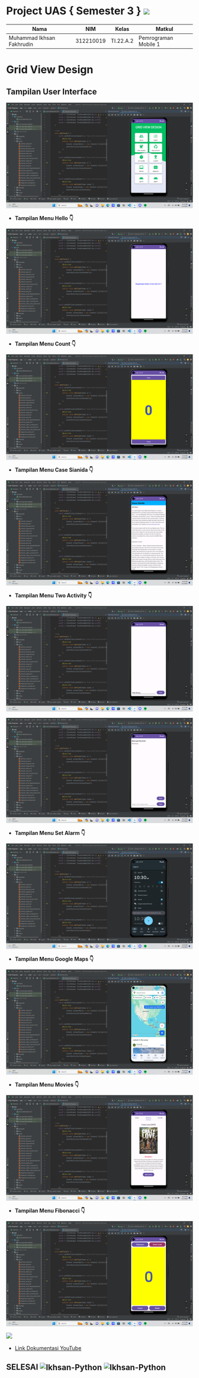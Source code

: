# Project UAS { Semester 3 }  <img src=https://static.vecteezy.com/system/resources/thumbnails/016/460/765/small_2x/android-os-logo-top-operating-system-signs-free-png.png width="110px">


|**Nama**|**NIM**|**Kelas**|**Matkul**|
|----|---|-----|------|
|Muhammad Ikhsan Fakhrudin|312210019|TI.22.A.2|Pemrograman Mobile 1|

# Grid View Design

## Tampilan User Interface


![](screenshot/ss1.png)

- **Tampilan Menu Hello  👇**

![](screenshot/ss2.png)

- **Tampilan Menu Count  👇**

![](screenshot/ss3.png)

- **Tampilan Menu Case Sianida  👇**

![](screenshot/ss4.png)

- **Tampilan Menu Two Activity  👇**

![](screenshot/ss5.png)

![](screenshot/ss6.png)

- **Tampilan Menu Set Alarm  👇**

![](screenshot/ss7.png)

- **Tampilan Menu Google Maps  👇**

![](screenshot/ss8.png)

- **Tampilan Menu Movies  👇**

![](screenshot/ss9.png)

- **Tampilan Menu Fibonacci  👇**

![](screenshot/ss10.png)

<img src=https://download.logo.wine/logo/YouTube/YouTube-Logo.wine.png width="130px">

- [Link Dokumentasi YouTube](https://youtu.be/Bpwhp9YiSWI)






## SELESAI <img align="center" alt="Ikhsan-Python" height="40" width="45" src="https://em-content.zobj.net/source/microsoft-teams/337/student_1f9d1-200d-1f393.png"> <img align="center" alt="Ikhsan-Python" height="40" width="45" src="https://em-content.zobj.net/thumbs/160/twitter/348/flag-indonesia_1f1ee-1f1e9.png">
